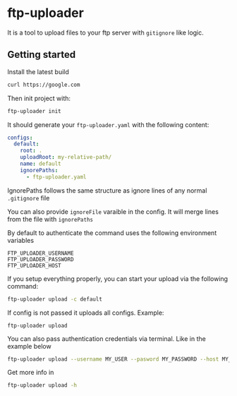 # ftp-uploader

It is a tool to upload files to your ftp server with `gitignore` like logic.

## Getting started
Install the latest build

```sh
curl https://google.com
```

Then init project with: 
```sh
ftp-uploader init
```

It should generate your `ftp-uploader.yaml` with the following content:

```yaml
configs:
  default:
    root: .
    uploadRoot: my-relative-path/
    name: default
    ignorePaths:
      - ftp-uploader.yaml
```

IgnorePaths follows the same structure as ignore lines of any normal `.gitignore` file

You can also provide `ignoreFile` varaible in the config. It will merge lines from the file with `ignorePaths`

By default to authenticate the command uses the following environment variables

```
FTP_UPLOADER_USERNAME
FTP_UPLOADER_PASSWORD
FTP_UPLOADER_HOST
```

If you setup everything properly, you can start your upload via the following command:

```sh
ftp-uploader upload -c default
```

If config is not passed it uploads all configs. Example:

```
ftp-uploader upload
```

You can also pass authentication credentials via terminal. Like in the example below

```sh
ftp-uploader upload --username MY_USER --pasword MY_PASSWORD --host MY_HOST --config example
```

Get more info in 
```sh
ftp-uploader upload -h
```

